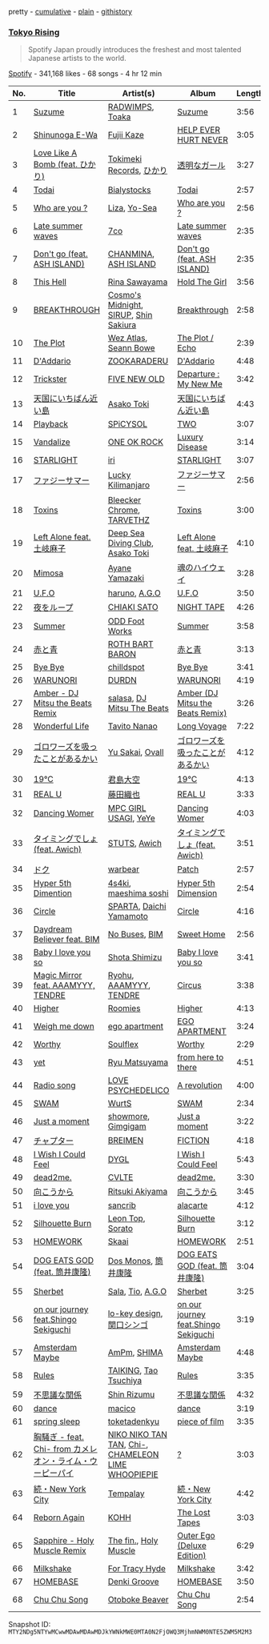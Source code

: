 pretty - [cumulative](/playlists/cumulative/37i9dQZF1DWX9u2doQ8Q2L.md) - [plain](/playlists/plain/37i9dQZF1DWX9u2doQ8Q2L) - [githistory](https://github.githistory.xyz/mackorone/spotify-playlist-archive/blob/main/playlists/plain/37i9dQZF1DWX9u2doQ8Q2L)

### [Tokyo Rising](https://open.spotify.com/playlist/37i9dQZF1DWX9u2doQ8Q2L)

> Spotify Japan proudly introduces the freshest and most talented Japanese artists to the world.

[Spotify](https://open.spotify.com/user/spotify) - 341,168 likes - 68 songs - 4 hr 12 min

| No. | Title | Artist(s) | Album | Length |
|---|---|---|---|---|
| 1 | [Suzume](https://open.spotify.com/track/7LHAKF7pBqHch8o6Yo0ad5) | [RADWIMPS](https://open.spotify.com/artist/1EowJ1WwkMzkCkRomFhui7), [Toaka](https://open.spotify.com/artist/3GzVC7GGbmO2SuBu92DqUn) | [Suzume](https://open.spotify.com/album/7HT4WPE6gHPxrRmgzhhTMr) | 3:56 |
| 2 | [Shinunoga E\-Wa](https://open.spotify.com/track/0o9zmvc5f3EFApU52PPIyW) | [Fujii Kaze](https://open.spotify.com/artist/6bDWAcdtVR3WHz2xtiIPUi) | [HELP EVER HURT NEVER](https://open.spotify.com/album/1OojCidx0eoPKch2M0Kz31) | 3:05 |
| 3 | [Love Like A Bomb \(feat\. ひかり\)](https://open.spotify.com/track/3B7jBMQUFsIMhrMDOtB39p) | [Tokimeki Records](https://open.spotify.com/artist/73vrL9RiKlSaQFo2izavC1), [ひかり](https://open.spotify.com/artist/7FqXFvzwNYVhW12u5O3yUc) | [透明なガール](https://open.spotify.com/album/41dcBEgqNyYH3ifvH2al28) | 3:27 |
| 4 | [Todai](https://open.spotify.com/track/6O75NV4KyMzh47TS9Zow5m) | [Bialystocks](https://open.spotify.com/artist/3y24PAHjsJ3rWvMWERM7Oe) | [Todai](https://open.spotify.com/album/4hE6Ux4bskxZzUV7HKbIES) | 2:57 |
| 5 | [Who are you ?](https://open.spotify.com/track/5BbgSQt406V1N0G3S7sYWs) | [Liza](https://open.spotify.com/artist/2lt6QQR32fKGBooeTvd2wd), [Yo\-Sea](https://open.spotify.com/artist/0ayU6CR43tInomJqB9JfRw) | [Who are you ?](https://open.spotify.com/album/1itmOBTEkREB9z5WCRRfJX) | 2:56 |
| 6 | [Late summer waves](https://open.spotify.com/track/2nmfkEVZwZqSPmJnmgJqIu) | [7co](https://open.spotify.com/artist/6NufSYYINeynKg28cGEB2p) | [Late summer waves](https://open.spotify.com/album/1uOlgoXblcCIlAAMdR63GU) | 2:35 |
| 7 | [Don't go \(feat\. ASH ISLAND\)](https://open.spotify.com/track/0gcTaw7aYWnAKsgIYJsvAt) | [CHANMINA](https://open.spotify.com/artist/2vjeuQwzSP5ErC1S41gONX), [ASH ISLAND](https://open.spotify.com/artist/7IEhlwWQA7pCkEvzwwHehE) | [Don't go \(feat\. ASH ISLAND\)](https://open.spotify.com/album/041Fafxf0D4t5MDi24KvEP) | 2:35 |
| 8 | [This Hell](https://open.spotify.com/track/7aHmvUghK3XCEqNRbUeAn4) | [Rina Sawayama](https://open.spotify.com/artist/2KEqzdPS7M5YwGmiuPTdr5) | [Hold The Girl](https://open.spotify.com/album/0JO5WJ19NtFRtVYOnw24xS) | 3:56 |
| 9 | [BREAKTHROUGH](https://open.spotify.com/track/3bfn8rA63B8QbqJjES4s4M) | [Cosmo's Midnight](https://open.spotify.com/artist/4VivsO1n4n2Mi2Btyb5gfL), [SIRUP](https://open.spotify.com/artist/1HzcHe0WFm4koBalCEOkVh), [Shin Sakiura](https://open.spotify.com/artist/43NKdJzrtzg9rAzmbIUdW8) | [Breakthrough](https://open.spotify.com/album/7vLtnkheg9udjZyXGYeZAx) | 2:58 |
| 10 | [The Plot](https://open.spotify.com/track/5QT91mtJH2GPdN5u9O6X5R) | [Wez Atlas](https://open.spotify.com/artist/6fDdl8sluLiRg4fbrqMoeQ), [Seann Bowe](https://open.spotify.com/artist/4hgt99SPkxLoBYMVHs88uz) | [The Plot / Echo](https://open.spotify.com/album/0rVsFYQTx5WPkaIHOuOdje) | 2:39 |
| 11 | [D'Addario](https://open.spotify.com/track/39F8ghQo929nMGZAbNPpXM) | [ZOOKARADERU](https://open.spotify.com/artist/0mkwliKa9Bf7kdXMV1iuMp) | [D'Addario](https://open.spotify.com/album/0Jo41bqYOYzkwRA7MtttF3) | 4:48 |
| 12 | [Trickster](https://open.spotify.com/track/4080qNZP4kWloqGH3ujVkp) | [FIVE NEW OLD](https://open.spotify.com/artist/71wVBrMErg4ng9lxc1ajZo) | [Departure : My New Me](https://open.spotify.com/album/6NFXKfWoqQFS1O22Pkvop0) | 3:42 |
| 13 | [天国にいちばん近い島](https://open.spotify.com/track/67wpz675S04tMcORr36Psb) | [Asako Toki](https://open.spotify.com/artist/4VIGlACQnSacU0b1HTLA7y) | [天国にいちばん近い島](https://open.spotify.com/album/4YPZiZnV40IFY4X3j8Jnta) | 4:43 |
| 14 | [Playback](https://open.spotify.com/track/0cyepU0mCfmbvZdQMKP4El) | [SPiCYSOL](https://open.spotify.com/artist/19C24gEiJyfC8b2IhuupfA) | [TWO](https://open.spotify.com/album/0ICXXs5PZGSqrXcogtXezO) | 3:07 |
| 15 | [Vandalize](https://open.spotify.com/track/0zmOnwMT92MMZxfE04TbKt) | [ONE OK ROCK](https://open.spotify.com/artist/7k73EtZwoPs516ZxE72KsO) | [Luxury Disease](https://open.spotify.com/album/7bR908SDBENoC7rqC0k4h4) | 3:14 |
| 16 | [STARLIGHT](https://open.spotify.com/track/7gg611kXgkFXDwEdAAYSOD) | [iri](https://open.spotify.com/artist/1mN9lPKzTRTOop4u7S1Uy9) | [STARLIGHT](https://open.spotify.com/album/3goLdwlEKJatLLNgVkRcxf) | 3:07 |
| 17 | [ファジーサマー](https://open.spotify.com/track/7hR5iQ1WpDyfP4FYDR6YA6) | [Lucky Kilimanjaro](https://open.spotify.com/artist/2V8UZPMR1EbkXhzvEGBTrV) | [ファジーサマー](https://open.spotify.com/album/4wETgB0KvDftRNMc6V6Bmd) | 2:56 |
| 18 | [Toxins](https://open.spotify.com/track/27nMYBA1K8GYpqFYoYXmaA) | [Bleecker Chrome](https://open.spotify.com/artist/63F60S2TQ5VC0KLx8dWNc8), [TARVETHZ](https://open.spotify.com/artist/67Ofry6ZPlecTnaGUS5tVR) | [Toxins](https://open.spotify.com/album/3FU6pbiCCpQoE3lhTnxgYR) | 3:00 |
| 19 | [Left Alone feat\. 土岐麻子](https://open.spotify.com/track/1lIbuuAIcqM0Ft7nHixt25) | [Deep Sea Diving Club](https://open.spotify.com/artist/06kwmmM4VcnrOdBM25pREY), [Asako Toki](https://open.spotify.com/artist/4VIGlACQnSacU0b1HTLA7y) | [Left Alone feat\. 土岐麻子](https://open.spotify.com/album/1UBA1poMb5uU40hvC6ld9r) | 4:10 |
| 20 | [Mimosa](https://open.spotify.com/track/5wb7qKTkJOAjcYrDIDc38r) | [Ayane Yamazaki](https://open.spotify.com/artist/3aAqZwjiV8gDsQLOazoXPF) | [魂のハイウェイ](https://open.spotify.com/album/7ldEOhZlm91lsrvm4pcd9N) | 3:28 |
| 21 | [U.F.O](https://open.spotify.com/track/01LxBtO7yAI4hpP6lxFW1j) | [haruno](https://open.spotify.com/artist/0e38gC4yKt5f26icSfhP5u), [A.G.O](https://open.spotify.com/artist/5SeNiJVjU56de5iLf0XbwK) | [U.F.O](https://open.spotify.com/album/73rI30alnLXFitAnxHeNG0) | 3:50 |
| 22 | [夜をループ](https://open.spotify.com/track/5aF7JEshjhV8gsg8INAOYX) | [CHIAKI SATO](https://open.spotify.com/artist/7fD1pCIsnPsUt6mHizHGnt) | [NIGHT TAPE](https://open.spotify.com/album/3FIYJQnPsIVBQiorttCmAB) | 4:26 |
| 23 | [Summer](https://open.spotify.com/track/6K8b9K4EeQLUyNBBgyb9ap) | [ODD Foot Works](https://open.spotify.com/artist/4QBaxNPLrpxn48GQpBvNgn) | [Summer](https://open.spotify.com/album/5hEzk2a2rXPnjZhRjeF71v) | 3:58 |
| 24 | [赤と青](https://open.spotify.com/track/6AsQ1wqbmYSRmc3S9mxbaj) | [ROTH BART BARON](https://open.spotify.com/artist/3WwL2Gya2VH0zHzOdakOX2) | [赤と青](https://open.spotify.com/album/46J15A4lTJm1BtYxgA9ZoQ) | 3:13 |
| 25 | [Bye Bye](https://open.spotify.com/track/3hPTqw8pMF7SQpxaWngBOM) | [chilldspot](https://open.spotify.com/artist/4uJKSLGvdvinobijrcfKw4) | [Bye Bye](https://open.spotify.com/album/2oaPQosRx7EHt403lUQu07) | 3:41 |
| 26 | [WARUNORI](https://open.spotify.com/track/2D1NcVffFzsLqNFbz5Xdkx) | [DURDN](https://open.spotify.com/artist/5u1MCRvQ3cA2Y9BpLSZIeg) | [WARUNORI](https://open.spotify.com/album/2h7FVDXr3xmV11yyNImqRz) | 4:19 |
| 27 | [Amber \- DJ Mitsu the Beats Remix](https://open.spotify.com/track/5qTzeMG3WMLV0Q77gROV1B) | [salasa](https://open.spotify.com/artist/5WcurhZ9M2BpSQWhUC4oPc), [DJ Mitsu The Beats](https://open.spotify.com/artist/4F8O7axjzw3z0xVPRG8JFS) | [Amber \(DJ Mitsu the Beats Remix\)](https://open.spotify.com/album/4cSDPs6LlsuAViLRHaovGR) | 3:26 |
| 28 | [Wonderful Life](https://open.spotify.com/track/6V36HaM6MDqRKCg8OY716v) | [Tavito Nanao](https://open.spotify.com/artist/6OK5I4qMrrS3taSgczMS1a) | [Long Voyage](https://open.spotify.com/album/4VluotpD3vrZglWd2v3qSi) | 7:22 |
| 29 | [ゴロワーズを吸ったことがあるかい](https://open.spotify.com/track/4O8StLbAlIS1HnasVicPEI) | [Yu Sakai](https://open.spotify.com/artist/2rgC29v3ZYaGgbzPGh3d9Y), [Ovall](https://open.spotify.com/artist/5fajxqVLxJxAzMvZn0AGIv) | [ゴロワーズを吸ったことがあるかい](https://open.spotify.com/album/6al4FiqNmuoWldC5lksg1i) | 4:12 |
| 30 | [19℃](https://open.spotify.com/track/5dlsXs7v9N6BmUFyF0h3kY) | [君島大空](https://open.spotify.com/artist/5rjahCZtY8h4y2EHCnpgtQ) | [19℃](https://open.spotify.com/album/5e6Dnt4gBECf2Sk2fb7QfS) | 4:13 |
| 31 | [REAL U](https://open.spotify.com/track/2JypeIwdyi8h4nPDQW37XZ) | [藤田織也](https://open.spotify.com/artist/1gjcLvf9YDsoMiLWQT6spd) | [REAL U](https://open.spotify.com/album/1SkiWJuQFETQaarWcCZTqh) | 3:33 |
| 32 | [Dancing Womer](https://open.spotify.com/track/1gnwP3EsVfF9ZNB9ILG5Bq) | [MPC GIRL USAGI](https://open.spotify.com/artist/5f2e0f0Q7tv69BzuLHvien), [YeYe](https://open.spotify.com/artist/2YUe21UG1hJsuhy9E3bzxp) | [Dancing Womer](https://open.spotify.com/album/5ZPkVkgnqXl4XOYyKe1q3w) | 4:03 |
| 33 | [タイミングでしょ \(feat\. Awich\)](https://open.spotify.com/track/5TsBHbTbAUNQmUtvpS4kDI) | [STUTS](https://open.spotify.com/artist/0qC4CNzOUtgdmdVzRqCa1d), [Awich](https://open.spotify.com/artist/0FnDCrmcQT8qz5TEsZIYw5) | [タイミングでしょ \(feat\. Awich\)](https://open.spotify.com/album/3n2RDR1czTdnOTO52bx3OB) | 3:51 |
| 34 | [ドク](https://open.spotify.com/track/3gP9oOdbuyRpD5Pn3SiAMv) | [warbear](https://open.spotify.com/artist/0crqBMILaHvFaCvagAiwZr) | [Patch](https://open.spotify.com/album/5kpqm3njhyZaMOclXBuhEj) | 2:57 |
| 35 | [Hyper 5th Dimention](https://open.spotify.com/track/42Fqdcrd5axKxYUWo1Obei) | [4s4ki](https://open.spotify.com/artist/5yCWuaBlu42BKsnW89brND), [maeshima soshi](https://open.spotify.com/artist/4O49GHbECmNppFvzK0WZXf) | [Hyper 5th Dimension](https://open.spotify.com/album/66pCXMDxtnOpTeMuxoHvnE) | 2:54 |
| 36 | [Circle](https://open.spotify.com/track/3Kj8IJ8OrL47nhgmSuh1X6) | [SPARTA](https://open.spotify.com/artist/1W67SONdxO66SPaqsC1TmA), [Daichi Yamamoto](https://open.spotify.com/artist/5jgE1ulvZ7sJpjlTwAOWPd) | [Circle](https://open.spotify.com/album/1fvZoFyOxtVpQ2kqX7k4eo) | 4:16 |
| 37 | [Daydream Believer feat\. BIM](https://open.spotify.com/track/4fA0MAm36U4x4B3gb9qE36) | [No Buses](https://open.spotify.com/artist/5Tj6sv1bYiB4PqvvXcTSr6), [BIM](https://open.spotify.com/artist/704gz1q9ieRxZfTkhPlZGG) | [Sweet Home](https://open.spotify.com/album/6U8mea9zHq3z2yJmx8wKA7) | 2:56 |
| 38 | [Baby I love you so](https://open.spotify.com/track/2HK0fhLAZML38nA3EQnuQe) | [Shota Shimizu](https://open.spotify.com/artist/2ZjWbNQAjL74Pf4aqikIz2) | [Baby I love you so](https://open.spotify.com/album/16kwSHBXn4IfnEhuUXI4rb) | 3:41 |
| 39 | [Magic Mirror feat\. AAAMYYY, TENDRE](https://open.spotify.com/track/2JkklrsIvVWkk80uuUo4SA) | [Ryohu](https://open.spotify.com/artist/0qQOHfWvRf8O1wXYXMmV6U), [AAAMYYY](https://open.spotify.com/artist/5YCsKCBbhMHBKBh2MllF5d), [TENDRE](https://open.spotify.com/artist/6cMnpAZ9QN0wn4dVd0Tinb) | [Circus](https://open.spotify.com/album/6r8hh6x975jAzS4Mi3OD3u) | 3:38 |
| 40 | [Higher](https://open.spotify.com/track/0AFmH6T57kBT7ZcVflH2me) | [Roomies](https://open.spotify.com/artist/1dVKKYAxprfu4rfeso6wOt) | [Higher](https://open.spotify.com/album/4gCkJK3KO7KDYCn5Kq2uEO) | 4:13 |
| 41 | [Weigh me down](https://open.spotify.com/track/4t7nufsnEQopDCkPmXE0rn) | [ego apartment](https://open.spotify.com/artist/20SNDAIdUW3fjTA14UvSj4) | [EGO APARTMENT](https://open.spotify.com/album/2eY4Vn0kpCGAIg58PlT8yB) | 3:24 |
| 42 | [Worthy](https://open.spotify.com/track/0dd7NUdwv5uq0cCjC39nwK) | [Soulflex](https://open.spotify.com/artist/4wzBvv8o6GlsTLTEkH4SsS) | [Worthy](https://open.spotify.com/album/5d2Pj55asIJOBjbn5eatr2) | 2:29 |
| 43 | [yet](https://open.spotify.com/track/4eZURtwRmcsguuhxocQJG4) | [Ryu Matsuyama](https://open.spotify.com/artist/59krd1xNH8IJFknx9wFiVf) | [from here to there](https://open.spotify.com/album/17kSaiO4qU3vigvTKPUJWU) | 4:51 |
| 44 | [Radio song](https://open.spotify.com/track/5Li7CiLPW0LxAXw16xys6F) | [LOVE PSYCHEDELICO](https://open.spotify.com/artist/5V7OCRPNS7vBRLRkrMVNqp) | [A revolution](https://open.spotify.com/album/6sUwn2TICQMSAdXBeiq6lL) | 4:00 |
| 45 | [SWAM](https://open.spotify.com/track/3mUDs6V97GirTDSNLJr5z6) | [WurtS](https://open.spotify.com/artist/6oued35Hkg7GIEXqVfBrQK) | [SWAM](https://open.spotify.com/album/07dVrbFzLZIszN5tGtSeVn) | 2:34 |
| 46 | [Just a moment](https://open.spotify.com/track/4B2duCzao3lvUAtex1R3CC) | [showmore](https://open.spotify.com/artist/5iISQR00Eel3mcB8eKlsRt), [Gimgigam](https://open.spotify.com/artist/1LHF7KKnogex2qYTumsGiY) | [Just a moment](https://open.spotify.com/album/5BPLqZrd0YicrOFMCWLlkv) | 3:22 |
| 47 | [チャプター](https://open.spotify.com/track/5YyWqhhN1JEn7F2cqDUMQO) | [BREIMEN](https://open.spotify.com/artist/3SasVdv6zvCEY29rst8PBU) | [FICTION](https://open.spotify.com/album/2uCfgTfS5gVxOD1YFiebuE) | 4:18 |
| 48 | [I Wish I Could Feel](https://open.spotify.com/track/2sJwDotxdlzuFOdGegQo62) | [DYGL](https://open.spotify.com/artist/43kKsfG1eZSFW785NtHDYs) | [I Wish I Could Feel](https://open.spotify.com/album/7o16s4YXye2lpSS9SWoY7I) | 5:43 |
| 49 | [dead2me.](https://open.spotify.com/track/0NsnAcdO7vVrQgPH6SoiF3) | [CVLTE](https://open.spotify.com/artist/3IVZ4DbJgnhOtXQruNdomA) | [dead2me.](https://open.spotify.com/album/6UaYSCrPhRj92JDySXKFc7) | 3:30 |
| 50 | [向こうから](https://open.spotify.com/track/1FVA1zzhSi7U7SwTIidQeC) | [Ritsuki Akiyama](https://open.spotify.com/artist/2RyFl8CsXJDOd4hnh3RRE9) | [向こうから](https://open.spotify.com/album/6jH9JpnMI6GmtHZYAjoacR) | 3:45 |
| 51 | [i love you](https://open.spotify.com/track/5C815UqOqtChtbEwX9JEwT) | [sancrib](https://open.spotify.com/artist/3HfxYAgfp2Z6MGHQxJ137Y) | [alacarte](https://open.spotify.com/album/7g6vqYJi6CvSnD4Bs5VL34) | 4:12 |
| 52 | [Silhouette Burn](https://open.spotify.com/track/2RnFiTJllgS1AqSvdJ8zqw) | [Leon Top](https://open.spotify.com/artist/7fTmuayg1NszroLSD3TGpf), [Sorato](https://open.spotify.com/artist/1qKcWNZYG8jaquH1yDnG4T) | [Silhouette Burn](https://open.spotify.com/album/5OoGb7rmVfrglTFDt9Jg0S) | 3:12 |
| 53 | [HOMEWORK](https://open.spotify.com/track/0gq75lykNVUk0zaHVruLGB) | [Skaai](https://open.spotify.com/artist/4L05lOQs0iZSVhrnnqS66E) | [HOMEWORK](https://open.spotify.com/album/30ZEBL5NnWPGAwd80jEsHG) | 2:51 |
| 54 | [DOG EATS GOD \(feat\. 筒井康隆\)](https://open.spotify.com/track/42puayM78xtWfZgQR8q2XH) | [Dos Monos](https://open.spotify.com/artist/5Zg5lgH9GmkewONPMJlhbv), [筒井康隆](https://open.spotify.com/artist/7CVwuk73WJuFogsp0HN4bl) | [DOG EATS GOD \(feat\. 筒井康隆\)](https://open.spotify.com/album/7IF7TfpbLsQEeYSqYomkcK) | 3:04 |
| 55 | [Sherbet](https://open.spotify.com/track/56jXepSKHL0ZiIstrSpoMz) | [Sala](https://open.spotify.com/artist/6PCEjMwZEdp6lUJv7z2prW), [Tio](https://open.spotify.com/artist/7LzfAWU6jvqg8fVeNc0fqB), [A.G.O](https://open.spotify.com/artist/5SeNiJVjU56de5iLf0XbwK) | [Sherbet](https://open.spotify.com/album/4KhKPafupvHCvSb8lt6CAj) | 3:25 |
| 56 | [on our journey feat.Shingo Sekiguchi](https://open.spotify.com/track/3CbnAD1zSEGhmrYpvJoEdd) | [lo\-key design](https://open.spotify.com/artist/4Yw0OkfWbeOb0Q6ATaxZoB), [関口シンゴ](https://open.spotify.com/artist/3fKuiwNIx4A4ljcpAUKHIz) | [on our journey feat.Shingo Sekiguchi](https://open.spotify.com/album/7mCwxg24thEUZm7UWF60VM) | 3:19 |
| 57 | [Amsterdam Maybe](https://open.spotify.com/track/0d6qGECOj1zwdGlKD0yuok) | [AmPm](https://open.spotify.com/artist/5Xcbv83o11Ez2XPHa1n8Pf), [SHIMA](https://open.spotify.com/artist/5DIqscCDlSKeas54ucF9SI) | [Amsterdam Maybe](https://open.spotify.com/album/140nB1mF9qeKQsIGr4tyzN) | 4:48 |
| 58 | [Rules](https://open.spotify.com/track/6x108QFQh3AP7wzQt6zqxY) | [TAIKING](https://open.spotify.com/artist/5HLC9fMLoFX5wSst6we011), [Tao Tsuchiya](https://open.spotify.com/artist/078uTew0ffZM8zKSYdZsDQ) | [Rules](https://open.spotify.com/album/0zRsI6dnQZsxKZvbNdM7fn) | 3:35 |
| 59 | [不思議な関係](https://open.spotify.com/track/00Nj6hCC9wNg86MO0sIGJf) | [Shin Rizumu](https://open.spotify.com/artist/0KZ7Lk1c6rpp0nwvY9EuD4) | [不思議な関係](https://open.spotify.com/album/1W2FaF800M2nRqZlPFMhG9) | 4:32 |
| 60 | [dance](https://open.spotify.com/track/4vURlCR65nymieanZFI26k) | [macico](https://open.spotify.com/artist/3E8101axpM3NdTLpv4vhhk) | [dance](https://open.spotify.com/album/1uhRpzbQSPY7uqyBkYXpt5) | 3:19 |
| 61 | [spring sleep](https://open.spotify.com/track/1gYCEJQFBEGTT9IIe7JYAb) | [toketadenkyu](https://open.spotify.com/artist/2GgcdKh8581r5VoVT7guML) | [piece of film](https://open.spotify.com/album/5zUm3q3vy3nikDcMgHJ4gx) | 3:35 |
| 62 | [胸騒ぎ \- feat\. Chi\- from カメレオン・ライム・ウーピーパイ](https://open.spotify.com/track/7FHyKWcB49CJK1acgKMhit) | [NIKO NIKO TAN TAN](https://open.spotify.com/artist/1A6I0Pth32o41Soay7HhZb), [Chi\-](https://open.spotify.com/artist/7xRcaUcszechS0LHtEbt9n), [CHAMELEON LIME WHOOPIEPIE](https://open.spotify.com/artist/1uP5mPkWII7Tcxp7xtqPmj) | [?](https://open.spotify.com/album/4rmjxVcCCC6lD3MGjS8hfq) | 3:03 |
| 63 | [続・New York City](https://open.spotify.com/track/0SEtY9Z4GWq9i0sNyIttFA) | [Tempalay](https://open.spotify.com/artist/5IlQkA8Lq4X0dOWHBumeJP) | [続・New York City](https://open.spotify.com/album/2YGIs4EQXhDL9R9D1lz3WZ) | 4:42 |
| 64 | [Reborn Again](https://open.spotify.com/track/5I2AnwIFQ0MyVfO5FZIqEV) | [KOHH](https://open.spotify.com/artist/3MUcTGmdb4on8WHhIhPkzK) | [The Lost Tapes](https://open.spotify.com/album/2JDEZm422EdSMgmpXQT2CG) | 3:03 |
| 65 | [Sapphire \- Holy Muscle Remix](https://open.spotify.com/track/4spLZfpGNZERQ4dNqIGdrk) | [The fin.](https://open.spotify.com/artist/31zdCo7PhGXLRbg0sfBUYa), [Holy Muscle](https://open.spotify.com/artist/64cewrunqhi3A76o1pcQMT) | [Outer Ego \(Deluxe Edition\)](https://open.spotify.com/album/5PvZB11e1EfFSVAFHjqESB) | 6:29 |
| 66 | [Milkshake](https://open.spotify.com/track/1l2vMP0Cov7ogJOF2l6MXm) | [For Tracy Hyde](https://open.spotify.com/artist/6D4CyQKY5fDsjK5qKNfqDy) | [Milkshake](https://open.spotify.com/album/1T9A30JUrolQtPiDHxwDiG) | 3:42 |
| 67 | [HOMEBASE](https://open.spotify.com/track/52ZDhRd2VohOijIAQGH3qw) | [Denki Groove](https://open.spotify.com/artist/3JByu9VCNA1Rs6puGfRupj) | [HOMEBASE](https://open.spotify.com/album/1z2boax5hhfvuXsHRMdHDS) | 3:50 |
| 68 | [Chu Chu Song](https://open.spotify.com/track/4nDWG3USDzV0Io1w9ibyeO) | [Otoboke Beaver](https://open.spotify.com/artist/0HutkALC7kq2L8b9bnZUkq) | [Chu Chu Song](https://open.spotify.com/album/0ISat8f2DfoFqVtjoTmHbb) | 2:54 |

Snapshot ID: `MTY2NDg5NTYwMCwwMDAwMDAwMDJkYWNkMWE0MTA0N2FjOWQ3MjhmNWM0NTE5ZWM5M2M3`
